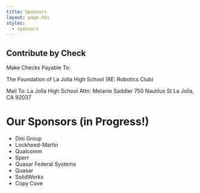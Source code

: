 ```yaml
---
title: Sponsors
layout: page.hbs
styles:
  - sponsors
---
```


## Contribute by Check

Make Checks Payable To:

The Foundation of La Jolla High School (RE: Robotics Club)

Mail To:
La Jolla High School Attn:
Melanie Saddler
750 Nautilus St
La Jolla,
CA 92037

# Our Sponsors (in Progress!)

- Dini Group
- Lockheed-Martin
- Qualcomm
- Sperr
- Quasar Federal Systems
- Quasar
- SolidWorks
- Copy Cove
